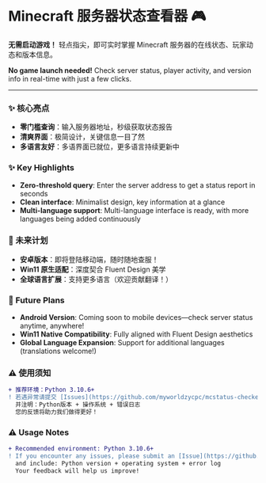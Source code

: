 # Minecraft 服务器状态查看器 🎮

**无需启动游戏！** 轻点指尖，即可实时掌握 Minecraft 服务器的在线状态、玩家动态和版本信息。

**No game launch needed!** Check server status, player activity, and version info in real-time with just a few clicks.

---

### ✨ 核心亮点
- **零门槛查询**：输入服务器地址，秒级获取状态报告
- **清爽界面**：极简设计，关键信息一目了然
- **多语言友好**：多语界面已就位，更多语言持续更新中

### ✨ Key Highlights
- **Zero-threshold query**: Enter the server address to get a status report in seconds
- **Clean interface**: Minimalist design, key information at a glance
- **Multi-language support**: Multi-language interface is ready, with more languages being added continuously

### 🚀 未来计划
- **安卓版本**：即将登陆移动端，随时随地查服！
- **Win11 原生适配**：深度契合 Fluent Design 美学
- **全球语言扩展**：支持更多语言（欢迎贡献翻译！）

### 🚀 Future Plans
- **Android Version**: Coming soon to mobile devices—check server status anytime, anywhere!
- **Win11 Native Compatibility**: Fully aligned with Fluent Design aesthetics
- **Global Language Expansion**: Support for additional languages (translations welcome!)

### ⚠️ 使用须知
```diff
+ 推荐环境：Python 3.10.6+
! 若遇异常请提交 [Issues](https://github.com/myworldzycpc/mcstatus-checker/issues)
  并注明：Python版本 + 操作系统 + 错误日志
  您的反馈将助力我们做得更好！
  ```

### ⚠️ Usage Notes
```diff
+ Recommended environment: Python 3.10.6+
! If you encounter any issues, please submit an [Issue](https://github.com/myworldzycpc/mcstatus-checker/issues)
  and include: Python version + operating system + error log
  Your feedback will help us improve!
